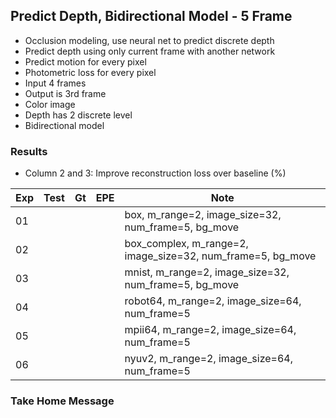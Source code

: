 ## Predict Depth, Bidirectional Model - 5 Frame 

- Occlusion modeling, use neural net to predict discrete depth 
- Predict depth using only current frame with another network
- Predict motion for every pixel
- Photometric loss for every pixel
- Input 4 frames
- Output is 3rd frame
- Color image
- Depth has 2 discrete level
- Bidirectional model

### Results

- Column 2 and 3: Improve reconstruction loss over baseline (%) 

| Exp  | Test | Gt   | EPE  | Note |
| ---- | ---- | ---- | ---- | ---- | 
| 01   |  |  |  | box, m_range=2, image_size=32, num_frame=5, bg_move |
| 02   |  |  |  | box_complex, m_range=2, image_size=32, num_frame=5, bg_move |
| 03   |  |  |  | mnist, m_range=2, image_size=32, num_frame=5, bg_move |
| 04   |  |  |  | robot64, m_range=2, image_size=64, num_frame=5 |
| 05   |  |  |  | mpii64, m_range=2, image_size=64, num_frame=5 |
| 06   |  |  |  | nyuv2, m_range=2, image_size=64, num_frame=5 |

### Take Home Message


